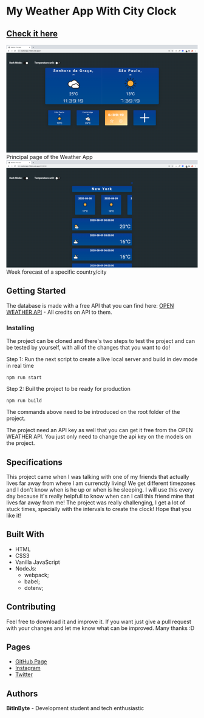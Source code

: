 # My Weather App With City Clock
## [Check it here](https://weatherapp-758e4.web.app/)
![Thumbnail](thumbnail1.png)
Principal page of the Weather App
![Thumbnail](thumbnail2.png)
Week forecast of a specific country/city
## Getting Started
The database is made with a free API that you can find here: [OPEN WEATHER API](https://openweathermap.org/api) - All credits on API to them.   
### Installing
  
The project can be cloned and there's two steps to test the project and can be tested by yourself, with all of the changes that you want to do!  
  
Step 1: Run the next script to create a live local server and build in dev mode in real time  

```
npm run start  
```
  
Step 2: Buil the project to be ready for production

```
npm run build  
```
  
The commands above need to be introduced on the root folder of the project.  
  
The project need an API key as well that you can get it free from the OPEN WEATHER API. You just only need to change the api key on the models on the project.  
  
## Specifications
This project came when I was talking with one of my friends that actually lives far away from where I am currenctly living! We get different timezones and I don't know when is he up or when is he sleeping. I will use this every day because it's really helpfull to know when can I call this friend mine that lives far away from me! The project was really challenging, I get a lot of stuck times, specially with the intervals to create the clock! Hope that you like it!   
## Built With
- HTML
- CSS3
- Vanilla JavaScript
- NodeJs:
	- webpack;
	- babel;
	- dotenv;  
## Contributing
Feel free to download it and improve it. If you want just give a pull request with your changes and let me know what can be improved. Many thanks :D
## Pages
- [GitHub Page](https://github.com/BitInByte)
- [Instagram](https://www.instagram.com/bitinbyte/)
- [Twitter](https://twitter.com/BitInByte2)
## Authors
**BitInByte** - Development student and tech enthusiastic
